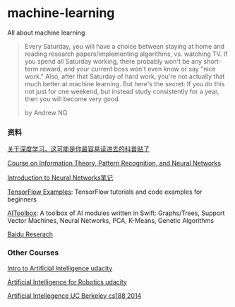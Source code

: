 # machine-learning
All about machine learning

>Every Saturday, you will have a choice between staying at home and reading research papers/implementing algorithms, vs. watching TV. If you spend all Saturday working, there probably won't be any short-term reward, and your current boss won't even know or say "nice work." Also, after that Saturday of hard work, you're not actually that much better at machine learning. But here's the secret: If you do this not just for one weekend, but instead study consistently for a year, then you will become very good.
>
> by Andrew NG


### 资料

[关于深度学习，这可能是你最容易读进去的科普贴了](http://36kr.com/search?q=%E5%85%B3%E4%BA%8E%E6%B7%B1%E5%BA%A6%E5%AD%A6%E4%B9%A0%EF%BC%8C%E8%BF%99%E5%8F%AF%E8%83%BD%E6%98%AF%E4%BD%A0%E6%9C%80%E5%AE%B9%E6%98%93%E8%AF%BB%E8%BF%9B%E5%8E%BB%E7%9A%84%E7%A7%91%E6%99%AE%E8%B4%B4%E4%BA%86)

[Course on Information Theory, Pattern Recognition, and Neural Networks](http://videolectures.net/course_information_theory_pattern_recognition/)

[Introduction to Neural Networks笔记](http://www.cs.toronto.edu/~rgrosse/csc321/notes.html)

[TensorFlow Examples](https://github.com/aymericdamien/TensorFlow-Examples): TensorFlow tutorials and code examples for beginners

[AIToolbox](https://github.com/KevinCoble/AIToolbox): A toolbox of AI modules written in Swift: Graphs/Trees, Support Vector Machines, Neural Networks, PCA, K-Means, Genetic Algorithms

[Baidu Reserach](https://github.com/baidu-research)

### Other Courses

[Intro to Artificial Intelligence udacity](https://classroom.udacity.com/courses/cs271/)

[Artificial Intelligence for Robotics udacity](https://classroom.udacity.com/courses/cs373/)

[Artificial Intellegence UC Berkeley cs188 2014](https://www.youtube.com/watch?v=W1S-HSakPTM&list=PLNozK-HB4MXsVAN6cqkCAO09RChbIAk5i)

